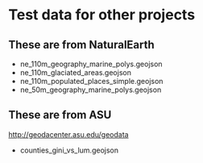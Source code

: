 Test data for other projects
============================


These are from NaturalEarth
---------------------------

 * ne_110m_geography_marine_polys.geojson
 * ne_110m_glaciated_areas.geojson
 * ne_110m_populated_places_simple.geojson
 * ne_50m_geography_marine_polys.geojson


 These are from ASU
 ------------------

http://geodacenter.asu.edu/geodata

* counties_gini_vs_lum.geojson

